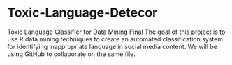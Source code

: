 # Toxic-Language-Detecor
Toxic Language Classifier for Data Mining Final
The goal of this project is to use R data mining techniques to create an automated classification system for identifying inappropriate language in social media content.
We will be using GitHub to collaborate on the same file.
